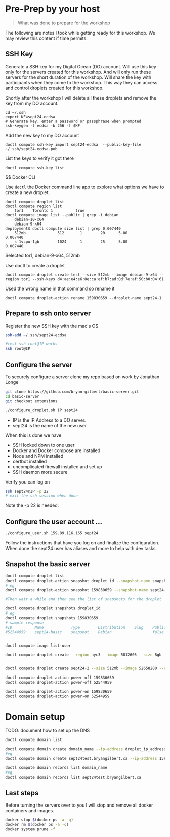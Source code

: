 # Pre-Prep by your host
> What was done to prepare for the workshop

The following are notes I took while getting ready for this workshop.  We may review this content if time permits.

## SSH Key 

Generate a SSH key for my Digital Ocean (DO) account.  Will use this key only for the servers created for this workshop.
And will only run these servers for the short duration of the workshop.   Will share the key with participants when they
come to the workshop.  This way they can access and control droplets created for this workshop.

Shortly after the workshop I will delete all these droplets and remove the key from my DO account. 

```
cd ~/.ssh
export KF=sept24-ecdsa
# Generate key, enter a password or passphrase when prompted
ssh-keygen -t ecdsa -b 256 -f $KF
```

Add the new key to my DO account

    doctl compute ssh-key import sept24-ecdsa  --public-key-file ~/.ssh/sept24-ecdsa.pub

List the keys to verify it got there

    doctl compute ssh-key list


$$ Docker CLI

Use ```doctl``` the Docker command line app to explore what options we have to create a new droplet.

    doctl compute droplet list
    doctl compute region list
        tor1    Toronto 1          true
    doctl compute image list --public | grep -i debian
        debian-10-x64
        debian-9-x64
    deployment$ doctl compute size list | grep 0.007440
        512mb              512       1        20      5.00             0.007440
        s-1vcpu-1gb        1024      1        25      5.00             0.007440

Selected tor1, debian-9-x64, 512mb

Use doctl to create a droplet

    doctl compute droplet create test --size 512mb --image debian-9-x64 --region tor1 --ssh-keys d4:ae:e4:e6:8e:ca:ef:b7:ad:0d:7e:af:50:b0:04:61

Used the wrong name in that command so rename it

    doctl compute droplet-action rename 159830659 --droplet-name sept24-1

## Prepare to ssh onto server

Register the new SSH key with the mac's OS  
```bash
ssh-add ~/.ssh/sept24-ecdsa

#test ssh root@IP works
ssh root@IP
```

## Configure the server
To securely configure a server clone my repo based on work by Jonathan Longe
```bash
git clone https://github.com/bryan-gilbert/basic-server.git
cd basic-server
git checkout extensions

./configure_droplet.sh IP sept24
```

- IP is the IP Address to a DO server.
- sept24 is the name of the new user

When this is done we have 
  - SSH locked down to one user
  - Docker and Docker compose are installed
  - Node and NPM installed
  - certbot installed
  - uncomplicated firewall installed and set up
  - SSH daemon more secure
  
Verify you can log on
```bash
ssh sept24@IP -p 22
# exit the ssh session when done
```

Note the -p 22 is needed.

## Configure the user account ...
```bash
./configure_user.sh 159.89.116.165 sept24
```
Follow the instructions that have you log on and finalize the configuration.  
When done the sept24 user has aliases and more to help with dev tasks

## Snapshot the basic server
```bash
doctl compute droplet list
doctl compute droplet-action snapshot droplet_id --snapshot-name snapshot_name
# eg
doctl compute droplet-action snapshot 159830659 --snapshot-name sept24-basic

#Then wait a while and then see the list of snapshots for the droplet

doctl compute droplet snapshots droplet_id
# eg
doctl compute droplet snapshots 159830659
# sample response
#ID          Name            Type        Distribution    Slug    Public    Min Disk
#52544959    sept24-basic    snapshot    Debian                  false     20


doctl compute image list-user

doctl compute droplet create --region nyc3 --image 5812605 --size 8gb foobar


doctl compute droplet create sept24-2 --size 512mb --image 52658280 --region tor1 --ssh-keys d4:ae:e4:e6:8e:ca:ef:b7:ad:0d:7e:af:50:b0:04:61

doctl compute droplet-action power-off 159830659
doctl compute droplet-action power-off 52544959

doctl compute droplet-action power-on 159830659
doctl compute droplet-action power-on 52544959
```

# Domain setup
TODO: document how to set up the DNS
```bash
doctl compute domain list

doctl compute domain create domain_name --ip-address droplet_ip_address
#eg
doctl compute domain create sept24test.bryangilbert.ca --ip-address 159.89.116.165

doctl compute domain records list domain_name
#eg
doctl compute domain records list sept24test.bryangilbert.ca
```

## Last steps

Before turning the servers over to you I will stop and remove all docker containers and images.
```bash
docker stop $(docker ps -a -q)
docker rm $(docker ps -a -q)
docker system prune -f
```    
